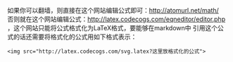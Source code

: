 如果你可以翻墙，则直接在这个网站编辑公式即可：http://atomurl.net/math/  
否则就在这个网站编辑公式：http://latex.codecogs.com/eqneditor/editor.php  ，这个网站只能将公式格式化为LaTeX格式，要能够在markdown中
引用这个公式的话还需要将格式化的公式用如下格式表示：
```
<img src="http://latex.codecogs.com/svg.latex?这里放格式化的公式">
```
